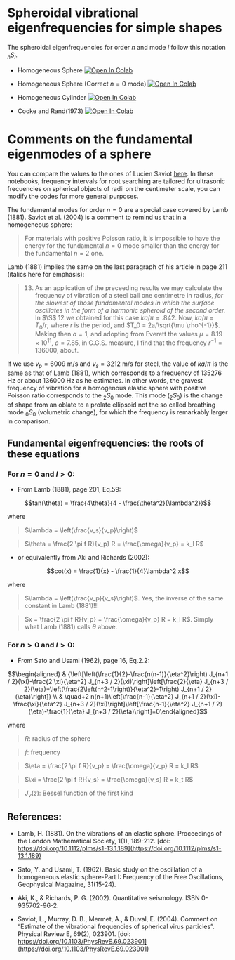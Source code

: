 # Spheroidal vibrational eigenfrequencies for simple shapes

The spheroidal eigenfrequencies for order $n$ and mode $l$ follow this notation ${}_nS_l$.

- Homogeneous Sphere <a target="_blank" href="https://colab.research.google.com/github/edur409/Circumferential-Surface-Waves/blob/main/Fundamental_Modes/Sphere_Fundamental_Modes.ipynb">
  <img src="https://colab.research.google.com/assets/colab-badge.svg" alt="Open In Colab"/>
</a>

- Homogeneous Sphere (Correct $n = 0$ mode) <a target="_blank" href="https://colab.research.google.com/github/edur409/Circumferential-Surface-Waves/blob/main/Fundamental_Modes/Sphere_Fundamental_Modes_Corrected.ipynb">
  <img src="https://colab.research.google.com/assets/colab-badge.svg" alt="Open In Colab"/>
</a>

- Homogeneous Cylinder <a target="_blank" href="https://colab.research.google.com/github/edur409/Circumferential-Surface-Waves/blob/main/Fundamental_Modes/Cylinder_Fundamental_Modes.ipynb">
  <img src="https://colab.research.google.com/assets/colab-badge.svg" alt="Open In Colab"/>
</a>

- Cooke and Rand(1973) <a target="_blank" href="https://colab.research.google.com/github/edur409/Circumferential-Surface-Waves/blob/main/Fundamental_Modes/Cooke_Rand_1973_Fundamental_Modes.ipynb">
  <img src="https://colab.research.google.com/assets/colab-badge.svg" alt="Open In Colab"/>
</a>

# Comments on the fundamental eigenmodes of a sphere

You can compare the values to the ones of Lucien Saviot [here](https://saviot.cnrs.fr/lamb/index.en.html). In these notebooks, frequency intervals for root searching are tailored for ultrasonic frecuencies on spherical objects of radii on the centimeter scale, you can modify the codes for more general purposes. 

The fundamental modes for order $n = 0$ are a special case covered by Lamb (1881).   Saviot et al. (2004) is a comment to remind us that in a homogeneous sphere:

> For materials with positive Poisson ratio, it is impossible to have the energy for the fundamental $n = 0$ mode smaller than the energy for the fundamental $n = 2$ one.

Lamb (1881) implies the same on the last paragraph of his article in page 211 (italics here for emphasis):

> 13. As an application of the preceeding results we may calculate the frequency of vibration of a steel ball one centimetre in radius, *for the slowest of those fundamental modes in which the surface oscillates in the form of a harmonic spheroid of the second order.*  In $\S$ 12 we obtained for this case $ka/\pi = .842$.  Now, $ka/\pi = T_0/r$, where $r$ is the period, and $T_0 = 2a/\sqrt{\mu \rho^{-1}}$. Making then $a = 1$, and adopting from Everett the values $\mu = 8.19\times10^{11}$, $\rho = 7.85$, in C.G.S. measure, I find that the frequency $r^{-1} = 136000$, about. 

If we use $v_p = 6009$ m/s and $v_s = 3212$ m/s for steel, the value of $ka/\pi$ is the same as that of Lamb (1881), which corresponds to a frequency of $135276$ Hz or about $136000$ Hz as he estimates. In other words, the gravest frequency of vibration for a homogenous elastic sphere with positive Poisson ratio corresponds to the $_2S_0$ mode.  This mode ($_2S_0$) is the change of shape from an oblate to a prolate ellipsoid not the so called breathing mode $_0S_0$ (volumetric change), for which the frequency is remarkably larger in comparison.

## Fundamental eigenfrequencies: the roots of these equations
### For $n = 0$ and $l > 0$:
  
  - From Lamb (1881), page 201, Eq.59:
    
$$tan(\theta) = \frac{4\theta}{4 - \frac{\theta^2}{\lambda^2}}$$ 

where

> $\lambda = \left(\frac{v_s}{v_p}\right)$  

> $\theta = \frac{2 \pi f R}{v_p} R = \frac{\omega}{v_p} = k_l R$

  - or equivalently from Aki and Richards (2002):
    
$$cot(x) = \frac{1}{x} - \frac{1}{4}\lambda^2 x$$

where

> $\lambda = \left(\frac{v_p}{v_s}\right)$. Yes, the inverse of the same constant in Lamb (1881)!!!  

> $x = \frac{2 \pi f R}{v_p} = \frac{\omega}{v_p} R = k_l R$. Simply what Lamb (1881) calls $\theta$ above.

### For $n > 0$ and $l > 0$:
- From Sato and Usami (1962), page 16, Eq.2.2:

$$\begin{aligned} & {\left[\left(\frac{1}{2}-\frac{n(n-1)}{\eta^2}\right) J_{n+1 / 2}(\xi)-\frac{2 \xi}{\eta^2} J_{n+3 / 2}(\xi)\right]\left[\frac{2}{\eta} J_{n+3 / 2}(\eta)+\left(\frac{2\left(n^2-1\right)}{\eta^2}-1\right) J_{n+1 / 2}(\eta)\right]} \\ 
& \quad+2 n(n+1)\left[\frac{n-1}{\eta^2} J_{n+1 / 2}(\xi)-\frac{\xi}{\eta^2} J_{n+3 / 2}(\xi)\right]\left[\frac{n-1}{\eta^2} J_{n+1 / 2}(\eta)-\frac{1}{\eta} J_{n+3 / 2}(\eta)\right]=0\end{aligned}$$

where

> $R$: radius of the sphere

> $f$: frequency

> $\eta = \frac{2 \pi f R}{v_p} = \frac{\omega}{v_p} R = k_l R$

> $\xi = \frac{2 \pi f R}{v_s} = \frac{\omega}{v_s} R = k_t R$

> $J_{\nu}(z)$: Bessel function of the first kind 

## References:

- Lamb, H. (1881). On the vibrations of an elastic sphere. Proceedings of the London Mathematical Society, 1(1), 189-212. [doi: https://doi.org/10.1112/plms/s1-13.1.189](https://doi.org/10.1112/plms/s1-13.1.189) 

- Sato, Y. and Usami, T. (1962). Basic study on the oscillation of a homogeneous elastic sphere-Part I: Frequency of the Free Oscillations, Geophysical Magazine, 31(15-24).

- Aki, K., & Richards, P. G. (2002). Quantitative seismology. ISBN 0-935702-96-2.

- Saviot, L., Murray, D. B., Mermet, A., & Duval, E. (2004). Comment on “Estimate of the vibrational frequencies of spherical virus particles”. Physical Review E, 69(2), 023901. [doi: https://doi.org/10.1103/PhysRevE.69.023901](https://doi.org/10.1103/PhysRevE.69.023901)
